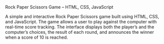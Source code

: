 Rock Paper Scissors Game – HTML, CSS, JavaScript

A simple and interactive Rock Paper Scissors game built using HTML, CSS, and JavaScript. The game allows a user to play against the computer with real-time score tracking. The interface displays both the player’s and the computer’s choices, the result of each round, and announces the winner when a score of 10 is reached.

